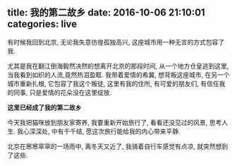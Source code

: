 title: 我的第二故乡
date: 2016-10-06 21:10:01
categories: live
---

有时候我回到北京, 无论我失意彷徨孤独高兴, 这座城市用一种无言的方式包容了我.

<!--more-->

尤其是我在翻江倒海毅然决然的想离开北京的那段时间, 从一个地方仓皇逃到这里, 当我看到如织的人流,竟然热泪盈眶.
我带着爱情的希冀, 想背叛这座城市, 在另一个城市重新扎根, 它包容了我这个叛徒, 这里有我的住所,
有可爱的朋友们, 有信任我的同事, 只是爱情的花朵没在这里绽放.

**这里已经成了我的第二故乡**

今天我把猫咪放到朋友家寄养, 我要重新开始旅行了, 看看还没见过的风景, 思考人生.
我心深深处, 中有千千结, 愿这次旅行能给我的内心带来平静.

北京在窸窸窣窣的一场雨中, 离冬天又近了, 我骑着自行车感觉有点凉, 就突然想到了这些.
